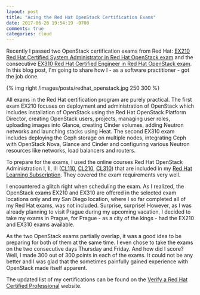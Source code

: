 ```yaml
---
layout: post
title: "Acing the Red Hat OpenStack Certification Exams"
date: 2017-06-26 19:54:19 -0700
comments: true
categories: cloud
---
```


Recently I passed two OpenStack certification exams from Red Hat: [EX210 Red Hat Certified System Administrator in Red Hat OpenStack exam](https://www.redhat.com/en/services/training/ex210-red-hat-certified-system-administrator-red-hat-openstack-exam) and the consecutive [EX310 Red Hat Certified Engineer in Red Hat OpenStack exam](https://www.redhat.com/en/services/training/ex310-red-hat-certified-engineer-red-hat-openstack-exam). In this blog post, I'm going to share how I - as a software practitioner - got the job done.

<!-- more -->

{% img right /images/posts/redhat_openstack.jpg 250 300 %}

All exams in the Red Hat certification program are purely practical. The first exam EX210 focuses on deployment and administration of OpenStack which includes installation of OpenStack using the Red Hat OpenStack Platform Director, creating OpenStack users, projects, managing user roles, uploading images into Glance, creating Cinder volumes, adding Neutron networks and launching stacks using Heat. The second EX310 exam includes deploying the Ceph storage on multiple nodes, integrating Ceph with OpenStack Nova, Glance and Cinder and configuring various Neutron resources like networks, load balancers and routers.

To prepare for the exams, I used the online courses Red Hat OpenStack Administration I, II, III ([CL110](https://www.redhat.com/en/services/training/cl110-red-hat-openstack-administration-i), [CL210](https://www.redhat.com/en/services/training/cl210-red-hat-openstack-administration-ii), [CL310](https://www.redhat.com/en/services/training/cl310-red-hat-openstack-administration-iii)) that are included in my [Red Hat Learning Subscription](https://www.redhat.com/en/services/training/learning-subscription). They covered the exam requirements very well.

I encountered a glitch right when scheduling the exam. As I realized, the OpenStack exams EX210 and EX310 are offered in the selected exam locations only and my San Diego location, where I so far completed all of my Red Hat exams, was not included. Surprise, surprise! However, as I was already planning to visit Prague during my upcoming vacation, I decided to take my exams in Prague, for Prague - as a city of the kings - had the EX210 and EX310 exams available.


As the two OpenStack exams partially overlap, it was a good idea to be preparing for both of them at the same time. I even chose to take the exams on the two consecutive days Thursday and Friday. And how did I score? Well, I made 300 out of 300 points in each of the exams. It could not be any better and I was glad that the sometimes painfully gained experience with OpenStack made itself apparent.

The updated list of my certifications can be found on the [Verify a Red Hat Certified Professional](https://www.redhat.com/rhtapps/certification/verify/?certId=160-216-727) website.
